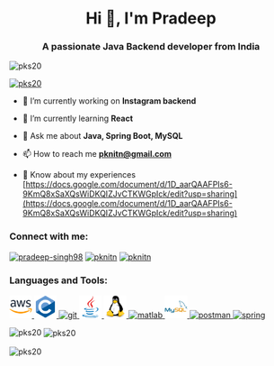<h1 align="center">Hi 👋, I'm Pradeep</h1>
<h3 align="center">A passionate Java Backend developer from India</h3>

<p align="left"> <img src="https://komarev.com/ghpvc/?username=pks20&label=Profile%20views&color=0e75b6&style=flat" alt="pks20" /> </p>

<p align="left"> <a href="https://github.com/ryo-ma/github-profile-trophy"><img src="https://github-profile-trophy.vercel.app/?username=pks20" alt="pks20" /></a> </p>

- 🔭 I’m currently working on **Instagram backend**

- 🌱 I’m currently learning **React**

- 💬 Ask me about **Java, Spring Boot, MySQL**

- 📫 How to reach me **pknitn@gmail.com**

- 📄 Know about my experiences [https://docs.google.com/document/d/1D_aarQAAFPIs6-9KmQ8xSaXQsWiDKQIZJvCTKWGpIck/edit?usp=sharing](https://docs.google.com/document/d/1D_aarQAAFPIs6-9KmQ8xSaXQsWiDKQIZJvCTKWGpIck/edit?usp=sharing)

<h3 align="left">Connect with me:</h3>
<p align="left">
<a href="https://linkedin.com/in/pradeep-singh98" target="blank"><img align="center" src="https://raw.githubusercontent.com/rahuldkjain/github-profile-readme-generator/master/src/images/icons/Social/linked-in-alt.svg" alt="pradeep-singh98" height="30" width="40" /></a>
<a href="https://www.hackerrank.com/pknitn" target="blank"><img align="center" src="https://raw.githubusercontent.com/rahuldkjain/github-profile-readme-generator/master/src/images/icons/Social/hackerrank.svg" alt="pknitn" height="30" width="40" /></a>
<a href="https://www.leetcode.com/pknitn" target="blank"><img align="center" src="https://raw.githubusercontent.com/rahuldkjain/github-profile-readme-generator/master/src/images/icons/Social/leet-code.svg" alt="pknitn" height="30" width="40" /></a>
</p>

<h3 align="left">Languages and Tools:</h3>
<p align="left"> <a href="https://aws.amazon.com" target="_blank" rel="noreferrer"> <img src="https://raw.githubusercontent.com/devicons/devicon/master/icons/amazonwebservices/amazonwebservices-original-wordmark.svg" alt="aws" width="40" height="40"/> </a> <a href="https://www.cprogramming.com/" target="_blank" rel="noreferrer"> <img src="https://raw.githubusercontent.com/devicons/devicon/master/icons/c/c-original.svg" alt="c" width="40" height="40"/> </a> <a href="https://git-scm.com/" target="_blank" rel="noreferrer"> <img src="https://www.vectorlogo.zone/logos/git-scm/git-scm-icon.svg" alt="git" width="40" height="40"/> </a> <a href="https://www.java.com" target="_blank" rel="noreferrer"> <img src="https://raw.githubusercontent.com/devicons/devicon/master/icons/java/java-original.svg" alt="java" width="40" height="40"/> </a> <a href="https://www.linux.org/" target="_blank" rel="noreferrer"> <img src="https://raw.githubusercontent.com/devicons/devicon/master/icons/linux/linux-original.svg" alt="linux" width="40" height="40"/> </a> <a href="https://www.mathworks.com/" target="_blank" rel="noreferrer"> <img src="https://upload.wikimedia.org/wikipedia/commons/2/21/Matlab_Logo.png" alt="matlab" width="40" height="40"/> </a> <a href="https://www.mysql.com/" target="_blank" rel="noreferrer"> <img src="https://raw.githubusercontent.com/devicons/devicon/master/icons/mysql/mysql-original-wordmark.svg" alt="mysql" width="40" height="40"/> </a> <a href="https://postman.com" target="_blank" rel="noreferrer"> <img src="https://www.vectorlogo.zone/logos/getpostman/getpostman-icon.svg" alt="postman" width="40" height="40"/> </a> <a href="https://spring.io/" target="_blank" rel="noreferrer"> <img src="https://www.vectorlogo.zone/logos/springio/springio-icon.svg" alt="spring" width="40" height="40"/> </a> </p>

<p><img align="left" src="https://github-readme-stats.vercel.app/api/top-langs?username=pks20&show_icons=true&locale=en&layout=compact" alt="pks20" /></p>

<p>&nbsp;<img align="center" src="https://github-readme-stats.vercel.app/api?username=pks20&show_icons=true&locale=en" alt="pks20" /></p>

<p><img align="center" src="https://github-readme-streak-stats.herokuapp.com/?user=pks20&" alt="pks20" /></p>

